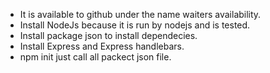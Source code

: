 - It is available to github under the name waiters availability.
- Install NodeJs because it is run by nodejs and is tested.
- Install package json to install dependecies.
- Install Express and Express handlebars.
- npm init just call all packect json file.
